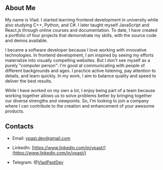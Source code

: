 
## About Me
    

My name is Vlad. I started learning frontend development in university while also studying C++, Python, and C#. I later taught myself JavaScript and React.js through online courses and documentation. To date, I have created a portfolio of four projects that demonstrate my skills, with the source code and demos available.

  

I became a software developer because I love working with innovative technologies. In frontend development, I am inspired by seeing my efforts materialize into visually compelling websites. But I don't see myself as a purely "computer person": I'm good at communicating with people of different backgrounds and ages. I practice active listening, pay attention to details, and learn quickly. In my work, I aim to balance quality and speed to deliver the best results.

  

While I have worked on my own a lot, I enjoy being part of a team because working together allows us to solve problems better by bringing together our diverse strengths and viewpoints. So, I'm looking to join a company where I can contribute to the creation and enhancement of your awesome products.

## Contacts
    

-   Email: [vpast.dev@gmail.com](mailto:vpast.dev@gmail.com)
    
-   LinkedIn: [https://www.linkedin.com/in/vpast/](https://www.linkedin.com/in/vpast/)
    
-   Telegram: @[VladPastDev](https://t.me/VladPastDev)
